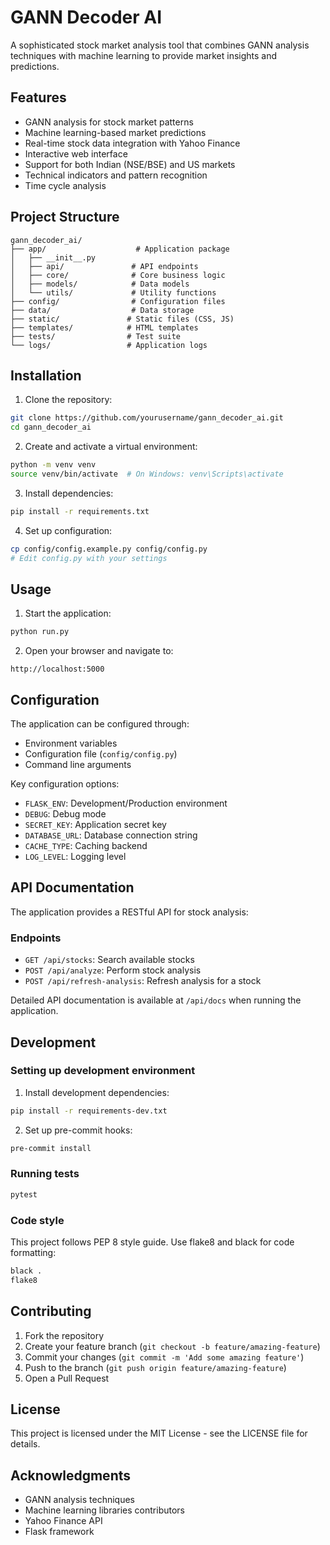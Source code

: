 # GANN Decoder AI

A sophisticated stock market analysis tool that combines GANN analysis techniques with machine learning to provide market insights and predictions.

## Features

- GANN analysis for stock market patterns
- Machine learning-based market predictions
- Real-time stock data integration with Yahoo Finance
- Interactive web interface
- Support for both Indian (NSE/BSE) and US markets
- Technical indicators and pattern recognition
- Time cycle analysis

## Project Structure

```
gann_decoder_ai/
├── app/                    # Application package
│   ├── __init__.py
│   ├── api/               # API endpoints
│   ├── core/              # Core business logic
│   ├── models/            # Data models
│   └── utils/             # Utility functions
├── config/                # Configuration files
├── data/                  # Data storage
├── static/               # Static files (CSS, JS)
├── templates/            # HTML templates
├── tests/                # Test suite
└── logs/                 # Application logs
```

## Installation

1. Clone the repository:
```bash
git clone https://github.com/yourusername/gann_decoder_ai.git
cd gann_decoder_ai
```

2. Create and activate a virtual environment:
```bash
python -m venv venv
source venv/bin/activate  # On Windows: venv\Scripts\activate
```

3. Install dependencies:
```bash
pip install -r requirements.txt
```

4. Set up configuration:
```bash
cp config/config.example.py config/config.py
# Edit config.py with your settings
```

## Usage

1. Start the application:
```bash
python run.py
```

2. Open your browser and navigate to:
```
http://localhost:5000
```

## Configuration

The application can be configured through:
- Environment variables
- Configuration file (`config/config.py`)
- Command line arguments

Key configuration options:
- `FLASK_ENV`: Development/Production environment
- `DEBUG`: Debug mode
- `SECRET_KEY`: Application secret key
- `DATABASE_URL`: Database connection string
- `CACHE_TYPE`: Caching backend
- `LOG_LEVEL`: Logging level

## API Documentation

The application provides a RESTful API for stock analysis:

### Endpoints

- `GET /api/stocks`: Search available stocks
- `POST /api/analyze`: Perform stock analysis
- `POST /api/refresh-analysis`: Refresh analysis for a stock

Detailed API documentation is available at `/api/docs` when running the application.

## Development

### Setting up development environment

1. Install development dependencies:
```bash
pip install -r requirements-dev.txt
```

2. Set up pre-commit hooks:
```bash
pre-commit install
```

### Running tests

```bash
pytest
```

### Code style

This project follows PEP 8 style guide. Use flake8 and black for code formatting:

```bash
black .
flake8
```

## Contributing

1. Fork the repository
2. Create your feature branch (`git checkout -b feature/amazing-feature`)
3. Commit your changes (`git commit -m 'Add some amazing feature'`)
4. Push to the branch (`git push origin feature/amazing-feature`)
5. Open a Pull Request

## License

This project is licensed under the MIT License - see the LICENSE file for details.

## Acknowledgments

- GANN analysis techniques
- Machine learning libraries contributors
- Yahoo Finance API
- Flask framework
